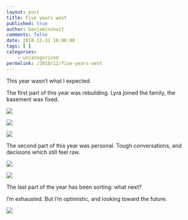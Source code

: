 ```yaml
---
layout: post
title: Five years west
published: true
author: benjaminchait
comments: false
date: 2018-12-31 16:00:00
tags: [ ]
categories:
    - uncategorized
permalink: /2018/12/five-years-west
---
```

This year wasn’t what I expected.

The first part of this year was rebuilding. Lyra joined the family, the basement was fixed.

![][1]

![][2]

![][3]

The second part of this year was personal. Tough conversations, and decisions which still feel raw.

![][4]

![][5]

The last part of the year has been sorting: what next?

I’m exhausted. But I’m optimistic, and looking toward the future.

![][6]

 [1]: /wp-content/uploads/2018/12/9D3A2BA4-211F-41CE-8817-DA4B3EF88C5F.jpeg
 [2]: /wp-content/uploads/2018/12/C015A510-C4C4-480E-B032-C09857755232.jpeg
 [3]: /wp-content/uploads/2018/12/E2A3E426-D0FB-4616-ACC2-3F861504AED3.jpeg
 [4]: /wp-content/uploads/2018/12/F237C682-F5DE-4249-AEC6-2A5B64556BB0.jpeg
 [5]: /wp-content/uploads/2018/12/IMG_1535.jpeg
 [6]: /wp-content/uploads/2018/12/IMG_3530.jpg